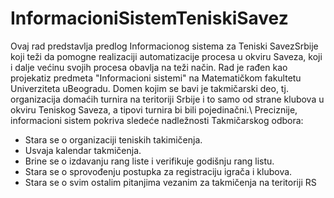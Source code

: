 # InformacioniSistemTeniskiSavez

Ovaj rad predstavlja predlog Informacionog sistema za Teniski SavezSrbije koji teži da pomogne realizaciji automatizacije procesa u okviru Saveza, koji i dalje većinu svojih procesa obavlja na teži način. Rad je rađen kao projekatiz predmeta "Informacioni sistemi" na Matematičkom fakultetu Univerziteta uBeogradu. Domen kojim se bavi je takmičarski deo, tj. organizacija domaćih turnira na teritoriji Srbije i to samo od strane klubova u okviru Teniskog Saveza, a tipovi turnira bi bili pojedinačni.\ 
Preciznije, informacioni sistem pokriva sledeće nadležnosti Takmičarskog odbora:
* Stara se o organizaciji teniskih takimičenja.
* Usvaja kalendar takmičenja.
* Brine se o izdavanju rang liste i verifikuje godišnju rang listu.
* Stara se o sprovođenju postupka za registraciju igrača i klubova.
* Stara se o svim ostalim pitanjima vezanim za takmičenja na teritoriji RS
